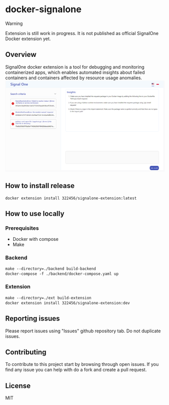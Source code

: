 # docker-signalone

> [!WARNING]
> Extension is still work in progress. It is not published as official SignalOne Docker extension yet.

## Overview
Signal0ne docker extension is a tool for debugging and monitoring containerized apps, which enables automated insights about failed containers and containers affected by resource usage anomalies.
![Alt text](image.png)


## How to install release

```
docker extension install 322456/signalone-extension:latest
```

## How to use locally

### Prerequisites
- Docker with compose
- Make

### Backend

```
make --directory=./backend build-backend
docker-compose -f ./backend/docker-compose.yaml up
```

### Extension
```
make --directory=./ext build-extension
docker extension install 322456/signalone-extension:dev
```

## Reporting issues

Please report issues using "Issues" github repository tab. Do not duplicate issues.

## Contributing
To contribute to this project start by browsing through open issues. If you find any issue you can help with do a fork and create a pull request.

## License
MIT